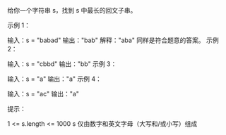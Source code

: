 给你一个字符串 s，找到 s 中最长的回文子串。


示例 1：

输入：s = "babad"
输出："bab"
解释："aba" 同样是符合题意的答案。
示例 2：

输入：s = "cbbd"
输出："bb"
示例 3：

输入：s = "a"
输出："a"
示例 4：

输入：s = "ac"
输出："a"


提示：

1 <= s.length <= 1000
s 仅由数字和英文字母（大写和/或小写）组成
